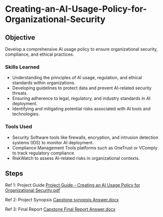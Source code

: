 # Creating-an-AI-Usage-Policy-for-Organizational-Security

## Objective

Develop a comprehensive AI usage policy to ensure organizational security, compliance, and ethical practices.

### Skills Learned
- Understanding the principles of AI usage, regulation, and ethical standards within organizations.
- Developing guidelines to protect data and prevent AI-related security threats.
- Ensuring adherence to legal, regulatory, and industry standards in AI deployment.
- Identifying and mitigating potential risks associated with AI tools and technologies.

### Tools Used

- Security Software tools like firewalls, encryption, and intrusion detection systems (IDS) to monitor AI deployment.
- Compliance Management Tools platforms such as OneTrust or VComply to track regulatory compliance.
- RiskWatch to assess AI-related risks in organizational contexts.

## Steps

Ref 1: Project Guide
[Project Guide - Creating an AI Usage Policy for Organizational Security.pdf](https://github.com/user-attachments/files/19484899/Project.Guide.-.Creating.an.AI.Usage.Policy.for.Organizational.Security.pdf)

Ref 2: Project Synopsis
[Capstone synopsis Answer.docx](https://github.com/user-attachments/files/19484972/Capstone.synopsis.Answer.docx)

Ref 3: Final Report
[Capstone Final Report Answer.docx](https://github.com/user-attachments/files/19484980/Capstone.Final.Report.Answer.docx)



